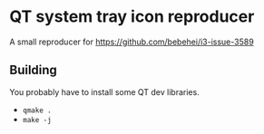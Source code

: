 # QT system tray icon reproducer

A small reproducer for https://github.com/bebehei/i3-issue-3589

## Building

You probably have to install some QT dev libraries.

- `qmake .`
- `make -j`
